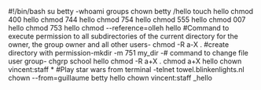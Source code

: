 #!/bin/bash
su betty
-whoami
groups
chown betty /hello
touch hello
chmod 400 hello
chmod 744 hello
chmod 754 hello
chmod 555 hello
chmod 007 hello
chmod 753 hello
chmod --reference=olleh hello
#Command to execute permission to all subdirectories of the current directory for the owner, the group owner and all other users- chmod -R a-X .
#create directory with permission-mkdir -m 751 my_dir
-# command to change file user group- chgrp school hello
chmod -R a+X .
chmod a+X hello
chown vincent:staff *
#Play star wars from terminal -telnet towel.blinkenlights.nl
chown --from=guillaume betty hello
chown vincent:staff _hello
